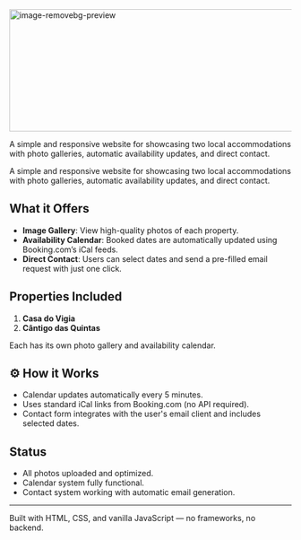 <img width="570" height="218" alt="image-removebg-preview" src="https://github.com/user-attachments/assets/5e7694ef-f1b3-4778-aacc-188bb64c30c4" />

A simple and responsive website for showcasing two local accommodations with photo galleries, automatic availability updates, and direct contact.


A simple and responsive website for showcasing two local accommodations with photo galleries, automatic availability updates, and direct contact.

##  What it Offers

-  **Image Gallery**: View high-quality photos of each property.
-  **Availability Calendar**: Booked dates are automatically updated using Booking.com’s iCal feeds.
- **Direct Contact**: Users can select dates and send a pre-filled email request with just one click.

##  Properties Included

1. **Casa do Vigia**
2. **Cântigo das Quintas**

Each has its own photo gallery and availability calendar.

## ⚙️ How it Works

- Calendar updates automatically every 5 minutes.
- Uses standard iCal links from Booking.com (no API required).
- Contact form integrates with the user's email client and includes selected dates.

##  Status

- All photos uploaded and optimized.
- Calendar system fully functional.
- Contact system working with automatic email generation.


---

Built with HTML, CSS, and vanilla JavaScript — no frameworks, no backend.


